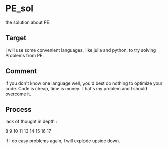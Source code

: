 # PE_sol

the solution about PE.

## Target

I will use some convenient languages, like julia and python, to try solving Problems from PE.

## Comment

if you don't know one language well, you'd best do nothing to optimize your code. Code is cheap, time is money. That's my problem and I should overcome it.

## Process

lack of thought in depth :

8 9 10 11 13 14 15 
16 17

if I do easy problems again,
I will explode upside down.
